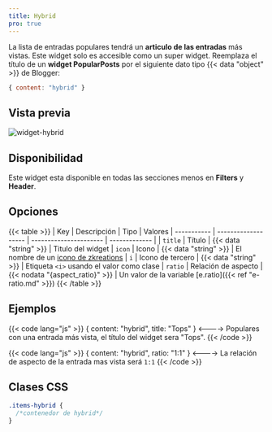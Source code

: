 ```yaml
---
title: Hybrid
pro: true
---
```


La lista de entradas populares tendrá un **articulo de las entradas** más vistas. Este widget solo es accesible como un super widget. Reemplaza el título de un **widget PopularPosts** por el siguiente dato tipo {{< data "object" >}} de Blogger:

```js
{ content: "hybrid" }
```

## Vista previa

![widget-hybrid](/images/widgets/hybrid.png)


## Disponibilidad

Este widget esta disponible en todas las secciones menos en **Filters** y **Header**.


## Opciones

{{< table >}}
| Key         | Descripción         | Tipo                   | Valores
| ----------- | ------------------- | ---------------------- | ------------- |
| `title`     | Título              | {{< data "string" >}}  | Titulo del widget
| `icon`      | Icono               | {{< data "string" >}}  | El nombre de un [icono de zkreations](#icons)
| `i`         | Icono de tercero    | {{< data "string" >}}  | Etiqueta `<i>` usando el valor como clase
| `ratio`     | Relación de aspecto | {{< nodata "{aspect_ratio}" >}} | Un valor de la variable [e.ratio]({{< ref "e-ratio.md" >}})
{{< /table >}}


## Ejemplos

{{< code lang="js" >}}
{ content: "hybrid", title: "Tops" }
<---->
Populares con una entrada más vista, el título del widget sera "Tops".
{{< /code >}}

{{< code lang="js" >}}
{ content: "hybrid", ratio: "1:1" }
<---->
La relación de aspecto de la entrada mas vista será `1:1`
{{< /code >}}


## Clases CSS

```css
.items-hybrid {
  /*contenedor de hybrid*/
}
```
